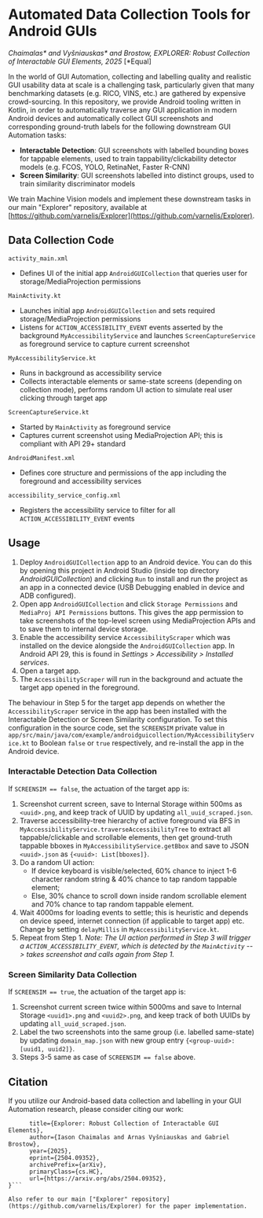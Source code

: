 # Automated Data Collection Tools for Android GUIs
_Chaimalas* and Vyšniauskas* and Brostow, EXPLORER: Robust Collection of Interactable GUI Elements, 2025_ [*Equal]

In the world of GUI Automation, collecting and labelling quality and realistic GUI usability data at scale is a challenging task, particularly given that many benchmarking datasets (e.g. RICO, VINS, etc.) are gathered by expensive crowd-sourcing. In this repository, we provide Android tooling written in Kotlin, in order to automatically traverse any GUI application in modern Android devices and automatically collect GUI screenshots and corresponding ground-truth labels for the following downstream GUI Automation tasks:
- **Interactable Detection**: GUI screenshots with labelled bounding boxes for tappable elements, used to train tappability/clickability detector models (e.g. FCOS, YOLO, RetinaNet, Faster R-CNN)
- **Screen Similarity**: GUI screenshots labelled into distinct groups, used to train similarity discriminator models

We train Machine Vision models and implement these downstream tasks in our main "Explorer" repository, available at [https://github.com/varnelis/Explorer](https://github.com/varnelis/Explorer).

## Data Collection Code

```activity_main.xml```
- Defines UI of the initial app ```AndroidGUICollection``` that queries user for storage/MediaProjection permissions

```MainActivity.kt```
- Launches initial app ```AndroidGUICollection``` and sets required storage/MediaProjection permissions
- Listens for ```ACTION_ACCESSIBILITY_EVENT``` events asserted by the background ```MyAccessibilityService``` and launches ```ScreenCaptureService``` as foreground service to capture current screenshot

```MyAccessibilityService.kt```
- Runs in background as accessibility service
- Collects interactable elements or same-state screens (depending on collection mode), performs random UI action to simulate real user clicking through target app

```ScreenCaptureService.kt```
- Started by ```MainActivity``` as foreground service
- Captures current screenshot using MediaProjection API; this is compliant with API 29+ standard

```AndroidManifest.xml```
- Defines core structure and permissions of the app including the foreground and accessibility services

```accessibility_service_config.xml```
- Registers the accessibility service to filter for all ```ACTION_ACCESSIBILITY_EVENT``` events

## Usage
1. Deploy ```AndroidGUICollection``` app to an Android device. You can do this by opening this project in Android Studio (inside top directory _AndroidGUICollection_) and clicking ```Run``` to install and run the project as an app in a connected device (USB Debugging enabled in device and ADB configured).
2. Open app ```AndroidGUICollection``` and click ```Storage Permissions``` and ```MediaProj API Permissions``` buttons. This gives the app permission to take screenshots of the top-level screen using MediaProjection APIs and to save them to internal device storage.
3. Enable the accessibility service ```AccessibilityScraper``` which was installed on the device alongside the ```AndroidGUICollection``` app. In Android API 29, this is found in _Settings > Accessibility > Installed services_.
4. Open a target app.
5. The ```AccessibilityScraper``` will run in the background and actuate the target app opened in the foreground.

The behaviour in Step 5 for the target app depends on whether the ```AccessibilityScraper``` service in the app has been installed with the Interactable Detection or Screen Similarity configuration. To set this configuration in the source code, set the ```SCREENSIM``` private value in ```app/src/main/java/com/example/androidguicollection/MyAccessibilityService.kt``` to Boolean ```false``` or ```true``` respectively, and re-install the app in the Android device.

### Interactable Detection Data Collection
If ```SCREENSIM == false```, the actuation of the target app is:
1. Screenshot current screen, save to Internal Storage within 500ms as ```<uuid>.png```, and keep track of UUID by updating ```all_uuid_scraped.json```.
2. Traverse accessibility-tree hierarchy of active foreground via BFS in ```MyAccessibilityService.traverseAccessibilityTree``` to extract all tappable/clickable and scrollable elements, then get ground-truth tappable bboxes in ```MyAccessibilityService.getBbox``` and save to JSON ```<uuid>.json``` as ```{<uuid>: List[bboxes]}```.
3. Do a random UI action:
    - If device keyboard is visible/selected, 60% chance to inject 1-6 character random string & 40% chance to tap random tappable element;
    - Else, 30% chance to scroll down inside random scrollable element and 70% chance to tap random tappable element.
4. Wait 4000ms for loading events to settle; this is heuristic and depends on device speed, internet connection (if applicable to target app) etc. Change by setting ```delayMillis``` in ```MyAccessibilityService.kt```.
5. Repeat from Step 1. _Note: The UI action performed in Step 3 will trigger a ```ACTION_ACCESSIBILITY_EVENT```, which is detected by the ```MainActivity``` --> takes screenshot and calls again from Step 1._

### Screen Similarity Data Collection
If ```SCREENSIM == true```, the actuation of the target app is:
1. Screenshot current screen twice within 5000ms and save to Internal Storage ```<uuid1>.png``` and ```<uuid2>.png```, and keep track of both UUIDs by updating ```all_uuid_scraped.json```.
2. Label the two screenshots into the same group (i.e. labelled same-state) by updating ```domain_map.json``` with new group entry ```{<group-uuid>: [uuid1, uuid2]}```.
3. Steps 3-5 same as case of ```SCREENSIM == false``` above.

## Citation
If you utilize our Android-based data collection and labelling in your GUI Automation research, please consider citing our work:
```@misc{chaimalas2025explorerrobustcollectioninteractable,
      title={Explorer: Robust Collection of Interactable GUI Elements}, 
      author={Iason Chaimalas and Arnas Vyšniauskas and Gabriel Brostow},
      year={2025},
      eprint={2504.09352},
      archivePrefix={arXiv},
      primaryClass={cs.HC},
      url={https://arxiv.org/abs/2504.09352}, 
}```

Also refer to our main ["Explorer" repository](https://github.com/varnelis/Explorer) for the paper implementation.
